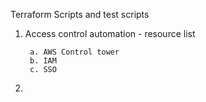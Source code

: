 Terraform Scripts and test scripts

1. Access control automation - resource list

        a. AWS Control tower
        b. IAM
        c. SSO
        
2. 